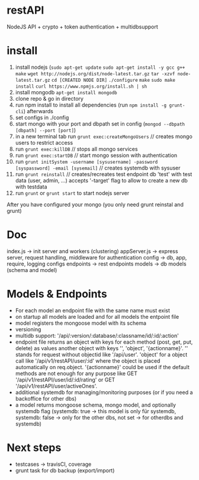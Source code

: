 restAPI
=======

NodeJS API + crypto + token authentication + multidbsupport

install
=======
1. install nodejs (`sudo apt-get update`
`sudo apt-get install -y gcc g++ make`
`wget http://nodejs.org/dist/node-latest.tar.gz`
`tar -xzvf node-latest.tar.gz`
`cd [CREATED NODE DIR]`
`./configure`
`make`
`sudo make install`
`curl https://www.npmjs.org/install.sh | sh`
2. install mongodb
`apt-get install mongodb`
3. clone repo & go in directory
4. run npm install to install all dependencies (run `npm install -g grunt-cli`) afterwards
5. set configs in ./config
6. start mongo with your port and dbpath set in config (`mongod --dbpath [dbpath] --port [port]`)
7. in a new terminal tab run `grunt exec:createMongoUsers` // creates mongo users to restrict access
8. run `grunt exec:killDB` // stops all mongo services
9. run `grunt exec:startDB` // start mongo session with authentication
10. run `grunt initSystem -username [sysusername] -password [syspassword] -email [sysemail]` // creates systemdb with sysuser
11. run `grunt reinstall` // creates/recreates test endpoint db 'test' with test data (user, admin, ...) accepts '-target' flag to allow to create a new db with testdata
12. run `grunt` or `grunt start` to start nodejs server

After you have configured your mongo (you only need grunt reinstal and grunt)

Doc
===
index.js -> init server and workers (clustering)
appServer.js -> express server, request handling, middleware for authentication
config -> db, app, require, logging configs
endpoints -> rest endpoints
models -> db models (schema and model)

Models & Endpoints
=================
* For each model an endpoint file with the same name must exist
* on startup all models are loaded and for all models the entpoint file
* model registers the mongoose model with its schema
* versioning
* multidb support: '/api/:version/:database/:classname/id/:id/:action'
* endpoint file returns an object with keys for each method (post, get, put, delete) as values another object with keys '', 'object', '{actionname}'. '' stands for request without objectid like '/api/user'. 'object' for a object call like '/api/v1/restAPI/user/:id' where the object is placed automatically on req.object. '{actionname}' could be used if the default methods are not enough for any purpose like GET '/api/v1/restAPI/user/id/:id/rating' or GET '/api/v1/restAPI/user/activeOnes'.
* additional systemdb for managing/monitoring purposes (or if you need a backoffice for other dbs)
* a model returns mongoose schema, mongo model, and optionally systemdb flag (systemdb: true -> this model is only für systemdb, systemdb: false -> only for the other dbs, not set -> for otherdbs and systemdb)

Next steps
==========
* testcases -> travisCI, coverage
* grunt task for db backup (export/import)
